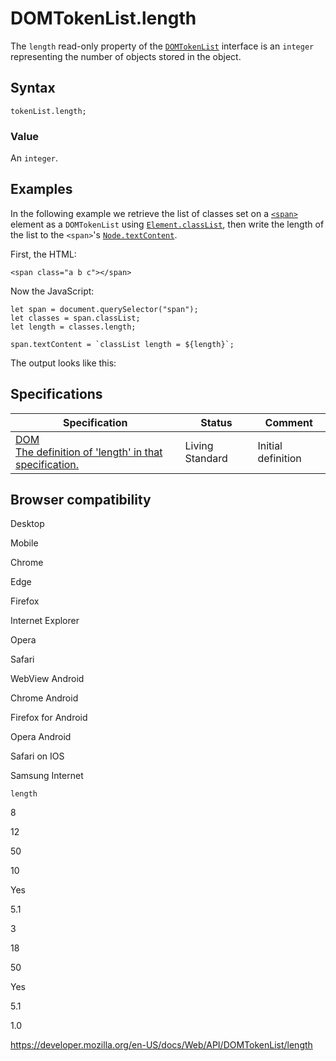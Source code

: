# DOMTokenList.length

The `length` read-only property of the [`DOMTokenList`](../domtokenlist) interface is an `integer` representing the number of objects stored in the object.

## Syntax

    tokenList.length;

### Value

An `integer`.

## Examples

In the following example we retrieve the list of classes set on a [`<span>`](https://developer.mozilla.org/en-US/docs/Web/HTML/Element/span) element as a `DOMTokenList` using [`Element.classList`](../element/classlist), then write the length of the list to the `<span>`'s [`Node.textContent`](../node/textcontent).

First, the HTML:

    <span class="a b c"></span>

Now the JavaScript:

    let span = document.querySelector("span");
    let classes = span.classList;
    let length = classes.length;

    span.textContent = `classList length = ${length}`;

The output looks like this:

## Specifications

<table><thead><tr class="header"><th>Specification</th><th>Status</th><th>Comment</th></tr></thead><tbody><tr class="odd"><td><a href="https://dom.spec.whatwg.org/#dom-domtokenlist-length">DOM<br />
<span class="small">The definition of 'length' in that specification.</span></a></td><td><span class="spec-living">Living Standard</span></td><td>Initial definition</td></tr></tbody></table>

## Browser compatibility

Desktop

Mobile

Chrome

Edge

Firefox

Internet Explorer

Opera

Safari

WebView Android

Chrome Android

Firefox for Android

Opera Android

Safari on IOS

Samsung Internet

`length`

8

12

50

10

Yes

5.1

3

18

50

Yes

5.1

1.0

<a href="https://developer.mozilla.org/en-US/docs/Web/API/DOMTokenList/length" class="_attribution-link">https://developer.mozilla.org/en-US/docs/Web/API/DOMTokenList/length</a>

